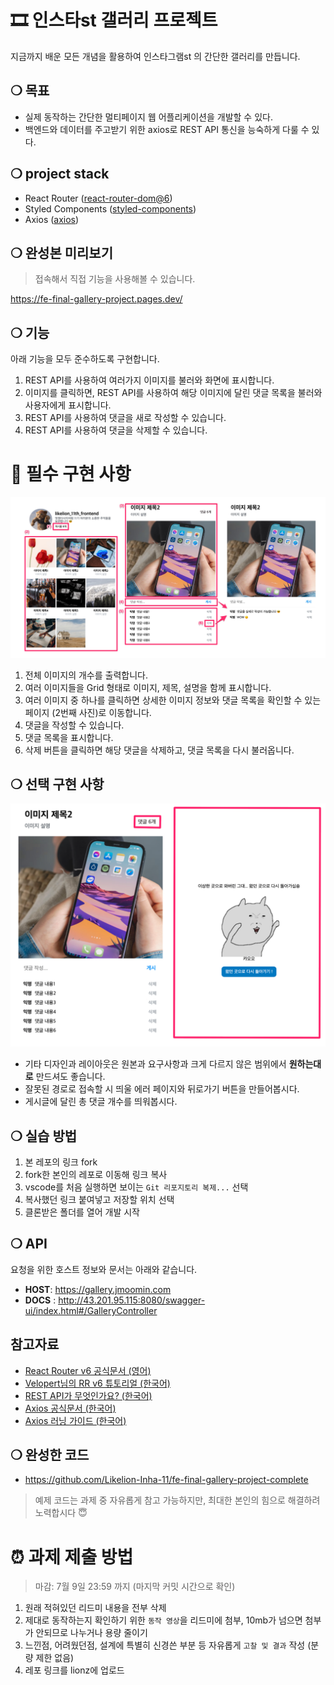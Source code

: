 # 🎞️ 인스타st 갤러리 프로젝트

지금까지 배운 모든 개념을 활용하여 인스타그램st 의 간단한 갤러리를 만듭니다.

## ❍ 목표

- 실제 동작하는 간단한 멀티페이지 웹 어플리케이션을 개발할 수 있다.
- 백엔드와 데이터를 주고받기 위한 axios로 REST API 통신을 능숙하게 다룰 수 있다.

## ❍ project stack

- React Router ([react-router-dom@6](https://reactrouter.com/docs/en/v6/getting-started/installation))
- Styled Components ([styled-components](https://styled-components.com/docs/basics#installation))
- Axios ([axios](https://axios-http.com/kr/docs/intro))

## ❍ 완성본 미리보기

> 접속해서 직접 기능을 사용해볼 수 있습니다.

https://fe-final-gallery-project.pages.dev/

## ❍ 기능

아래 기능을 모두 준수하도록 구현합니다.

1. REST API를 사용하여 여러가지 이미지를 불러와 화면에 표시합니다.
2. 이미지를 클릭하면, REST API를 사용하여 해당 이미지에 달린 댓글 목록을 불러와 사용자에게 표시합니다.
3. REST API를 사용하여 댓글을 새로 작성할 수 있습니다.
4. REST API를 사용하여 댓글을 삭제할 수 있습니다.

# 🎯 필수 구현 사항

![](./example.jpg)

1. 전체 이미지의 개수를 출력합니다.
2. 여러 이미지들을 Grid 형태로 이미지, 제목, 설명을 함께 표시합니다.
3. 여러 이미지 중 하나를 클릭하면 상세한 이미지 정보와 댓글 목록을 확인할 수 있는 페이지 (2번째 사진)로 이동합니다.
4. 댓글을 작성할 수 있습니다.
5. 댓글 목록을 표시합니다.
6. 삭제 버튼을 클릭하면 해당 댓글을 삭제하고, 댓글 목록을 다시 불러옵니다.

## ❍ 선택 구현 사항

![](./more.jpeg)

- 기타 디자인과 레이아웃은 원본과 요구사항과 크게 다르지 않은 범위에서 **원하는대로** 만드셔도 좋습니다.
- 잘못된 경로로 접속할 시 띄울 에러 페이지와 뒤로가기 버튼을 만들어봅시다.
- 게시글에 달린 총 댓글 개수를 띄워봅시다.

## ❍ 실습 방법
1. 본 레포의 링크 fork
2. fork한 본인의 레포로 이동해 링크 복사
3. vscode를 처음 실행하면 보이는 `Git 리포지토리 복제...` 선택
4. 복사했던 링크 붙여넣고 저장할 위치 선택
5. 클론받은 폴더를 열어 개발 시작

## ❍ API

요청을 위한 호스트 정보와 문서는 아래와 같습니다.

- **HOST**: https://gallery.jmoomin.com
- **DOCS** : http://43.201.95.115:8080/swagger-ui/index.html#/GalleryController

## 참고자료

- [React Router v6 공식문서 (영어)](https://reactrouter.com/docs/en/v6/getting-started/tutorial)
- [Velopert님의 RR v6 튜토리얼 (한국어)](https://velog.io/@velopert/react-router-v6-tutorial)
- [REST API가 무엇인가요? (한국어)](https://hudi.blog/rest-api/)
- [Axios 공식문서 (한국어)](https://axios-http.com/kr/docs/intro)
- [Axios 러닝 가이드 (한국어)](https://yamoo9.github.io/axios/guide/usage.html#get-%EC%9A%94%EC%B2%AD)

## ❍ 완성한 코드

- https://github.com/Likelion-Inha-11/fe-final-gallery-project-complete

> 예제 코드는 과제 중 자유롭게 참고 가능하지만, 최대한 본인의 힘으로 해결하려 노력합시다 😇

# ⏰ 과제 제출 방법

> 마감: 7월 9일 23:59 까지 (마지막 커밋 시간으로 확인)

1. 원래 적혀있던 리드미 내용을 전부 삭제
2. 제대로 동작하는지 확인하기 위한 `동작 영상`을 리드미에 첨부, 10mb가 넘으면 첨부가 안되므로 나누거나 용량 줄이기
3. 느낀점, 어려웠던점, 설계에 특별히 신경쓴 부분 등 자유롭게 `고찰 및 결과` 작성 (분량 제한 없음)
4. 레포 링크를 lionz에 업로드
